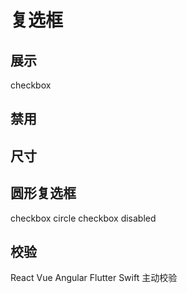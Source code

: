 # 复选框

## 展示

<y-checkbox>checkbox</y-checkbox>
<y-checkbox disabled></y-checkbox>
<y-checkbox size="large"></y-checkbox>
<y-checkbox></y-checkbox>
<y-checkbox size="small"></y-checkbox>

## 禁用

<y-checkbox disabled></y-checkbox>
<y-checkbox size="large"></y-checkbox>
<y-checkbox></y-checkbox>
<y-checkbox size="small"></y-checkbox>

## 尺寸

<y-checkbox size="large"></y-checkbox>
<y-checkbox></y-checkbox>
<y-checkbox size="small"></y-checkbox>

## 圆形复选框

<y-checkbox circle>checkbox circle</y-checkbox>
<y-checkbox circle disabled>checkbox disabled</y-checkbox>
<y-checkbox circle size="large"></y-checkbox>
<y-checkbox circle></y-checkbox>
<y-checkbox circle size="small"></y-checkbox>

## 校验  

<y-checkbox-group name="books" required min="2" max="3">
  <y-checkbox>React</y-checkbox>
  <y-checkbox>Vue</y-checkbox>
  <y-checkbox>Angular</y-checkbox>
  <y-checkbox>Flutter</y-checkbox>
  <y-checkbox>Swift</y-checkbox>
</y-checkbox-group>
<y-button onclick="this.previousElementSibling.checkValidity()">主动校验</y-button>
